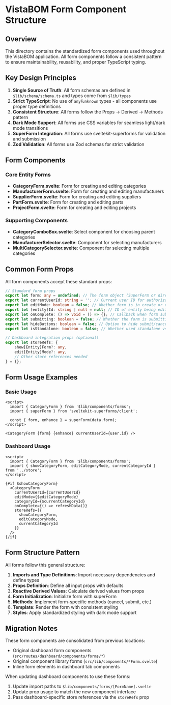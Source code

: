 # VistaBOM Form Component Structure

## Overview

This directory contains the standardized form components used throughout the VistaBOM application. All form components follow a consistent pattern to ensure maintainability, reusability, and proper TypeScript typing.

## Key Design Principles

1. **Single Source of Truth**: All form schemas are defined in `$lib/schema/schema.ts` and types come from `$lib/types`
2. **Strict TypeScript**: No use of `any`/`unknown` types - all components use proper type definitions
3. **Consistent Structure**: All forms follow the Props → Derived → Methods pattern
4. **Dark Mode Support**: All forms use CSS variables for seamless light/dark mode transitions
5. **SuperForm Integration**: All forms use sveltekit-superforms for validation and submission
6. **Zod Validation**: All forms use Zod schemas for strict validation

## Form Components

### Core Entity Forms

- **CategoryForm.svelte**: Form for creating and editing categories
- **ManufacturerForm.svelte**: Form for creating and editing manufacturers
- **SupplierForm.svelte**: Form for creating and editing suppliers
- **PartForm.svelte**: Form for creating and editing parts
- **ProjectForm.svelte**: Form for creating and editing projects

### Supporting Components

- **CategoryComboBox.svelte**: Select component for choosing parent categories
- **ManufacturerSelector.svelte**: Component for selecting manufacturers
- **MultiCategorySelector.svelte**: Component for selecting multiple categories

## Common Form Props

All form components accept these standard props:

```typescript
// Standard form props
export let form: any = undefined; // The form object (SuperForm or direct data)
export let currentUserId: string = ''; // Current user ID for authorization
export let editMode: boolean = false; // Whether form is in create or edit mode
export let [entity]Id: string | null = null; // ID of entity being edited
export let onComplete: () => void = () => {}; // Callback when form submission completes
export let submitting: boolean = false; // Whether the form is submitting (outside SuperForm)
export let hideButtons: boolean = false; // Option to hide submit/cancel buttons
export let isStandalone: boolean = false; // Whether used standalone vs. in dashboard

// Dashboard integration props (optional)
export let storeRefs: {
    show[Entity]Form?: any,
    edit[Entity]Mode?: any,
    // Other store references needed
} = {};
```

## Form Usage Examples

### Basic Usage

```svelte
<script>
  import { CategoryForm } from '$lib/components/forms';
  import { superForm } from 'sveltekit-superforms/client';

  const { form, enhance } = superForm(data.form);
</script>

<CategoryForm {form} {enhance} currentUserId={user.id} />
```

### Dashboard Usage

```svelte
<script>
  import { CategoryForm } from '$lib/components/forms';
  import { showCategoryForm, editCategoryMode, currentCategoryId } from '../store';
</script>

{#if $showCategoryForm}
  <CategoryForm 
    currentUserId={currentUserId}
    editMode={$editCategoryMode}
    categoryId={$currentCategoryId}
    onComplete={() => refreshData()}
    storeRefs={{
      showCategoryForm,
      editCategoryMode,
      currentCategoryId
    }}
  />
{/if}
```

## Form Structure Pattern

All forms follow this general structure:

1. **Imports and Type Definitions**: Import necessary dependencies and define types
2. **Props Definition**: Define all input props with defaults
3. **Reactive Derived Values**: Calculate derived values from props
4. **Form Initialization**: Initialize form with superForm
5. **Methods**: Implement form-specific methods (cancel, submit, etc.)
6. **Template**: Render the form with consistent styling
7. **Styles**: Apply standardized styling with dark mode support

## Migration Notes

These form components are consolidated from previous locations:
- Original dashboard form components (`src/routes/dashboard/components/forms/*`)
- Original component library forms (`src/lib/components/*Form.svelte`)
- Inline form elements in dashboard tab components

When updating dashboard components to use these forms:
1. Update import paths to `$lib/components/forms/[FormName].svelte`
2. Update prop usage to match the new component interface
3. Pass dashboard-specific store references via the `storeRefs` prop
